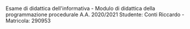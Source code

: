 Esame di didattica dell'informativa - Modulo di didattica della programmazione procedurale A.A. 2020/2021
Studente: Conti Riccardo - Matricola: 290953
